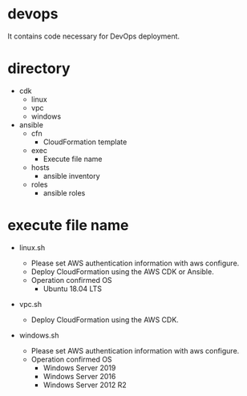# devops
It contains code necessary for DevOps deployment.

# directory
- cdk
   - linux
   - vpc
   - windows
- ansible
  - cfn
     - CloudFormation template
  - exec
     - Execute file name
  - hosts
     - ansible inventory
  - roles
     - ansible roles

# execute file name
- linux.sh
   - Please set AWS authentication information with aws configure. 
   - Deploy CloudFormation using the AWS CDK or Ansible.
   - Operation confirmed OS
     - Ubuntu 18.04 LTS

- vpc.sh
   - Deploy CloudFormation using the AWS CDK.

- windows.sh
   - Please set AWS authentication information with aws configure. 
   - Operation confirmed OS
      - Windows Server 2019
      - Windows Server 2016
      - Windows Server 2012 R2
